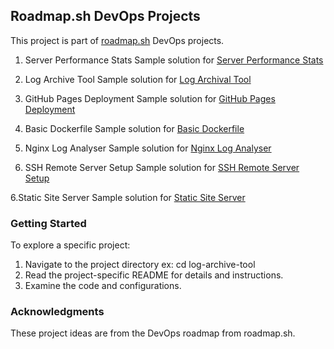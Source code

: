 

## Roadmap.sh DevOps Projects
This project is part of [roadmap.sh](https://roadmap.sh/projects) DevOps projects.

1. Server Performance Stats 
Sample solution for [Server Performance Stats](https://roadmap.sh/projects/server-stats)

2. Log Archive Tool
Sample solution for [Log Archival Tool](https://roadmap.sh/projects/log-archive-tool)

3. GitHub Pages Deployment
Sample solution for [GitHub Pages Deployment](https://roadmap.sh/projects/github-actions-deployment-workflow)

4. Basic Dockerfile
Sample solution for [Basic Dockerfile](https://roadmap.sh/projects/basic-dockerfile)

4. Nginx Log Analyser
Sample solution for [Nginx Log Analyser](https://roadmap.sh/projects/nginx-log-analyser)

5. SSH Remote Server Setup
Sample solution for [SSH Remote Server Setup](https://roadmap.sh/projects/ssh-remote-server-setup)

6.Static Site Server
Sample solution for [Static Site Server](https://roadmap.sh/projects/static-site-server)



### Getting Started

To explore a specific project:

1. Navigate to the project directory ex: cd log-archive-tool
2. Read the project-specific README for details and instructions.
3. Examine the code and configurations.


### Acknowledgments

These project ideas are from the DevOps roadmap from roadmap.sh.

